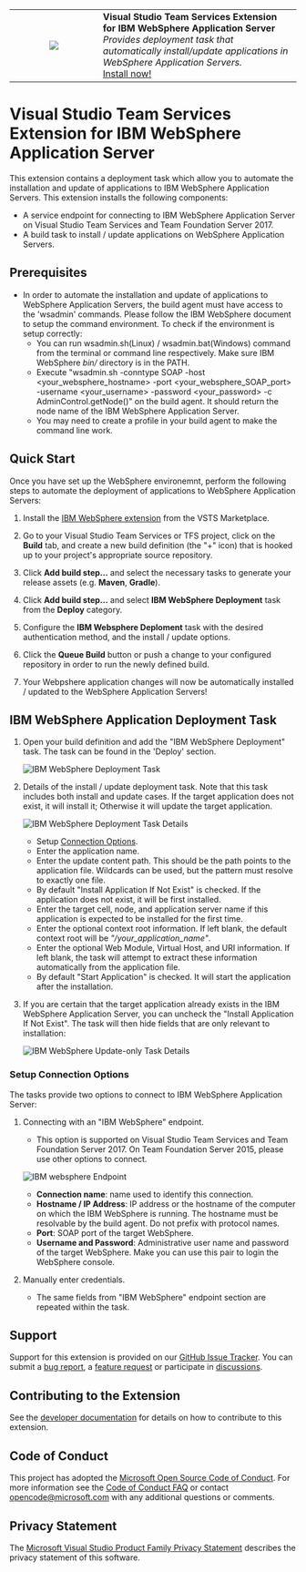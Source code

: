 <table style="width: 100%; border-style: none;"><tr>
<td width="140px" style="text-align: center;"><img src="websphere_icon.png" style="max-width:100%" /></td>
<td><strong>Visual Studio Team Services Extension for IBM WebSphere Application Server</strong><br />
<i>Provides deployment task that automatically install/update applications in WebSphere Application Servers.</i><br />
<a href="https://marketplace.visualstudio.com/items/ms-vsts.ibm-webshepere">Install now!</a>
</td>
</tr></table>

# Visual Studio Team Services Extension for IBM WebSphere Application Server

This extension contains a deployment task which allow you to automate the installation and update of applications to IBM WebSphere Application Servers. This extension installs the following components:
* A service endpoint for connecting to IBM WebSphere Application Server on Visual Studio Team Services and Team Foundation Server 2017.
* A build task to install / update applications on WebSphere Application Servers.

## Prerequisites

* In order to automate the installation and update of applications to WebSphere Application Servers, the build agent must have access to the 'wsadmin' commands. Please follow the IBM WebSphere document to setup the command environment.
To check if the environment is setup correctly:
  * You can run wsadmin.sh(Linux) / wsadmin.bat(Windows) command from the terminal or command line respectively. Make sure IBM WebSphere _bin/_ directory is in the PATH.
  * Execute "wsadmin.sh -conntype SOAP -host <your_websphere_hostname> -port <your_websphere_SOAP_port> -username <your_username> -password <your_password> -c AdminControl.getNode\(\)"
  on the build agent. It should return the node name of the IBM WebSphere Application Server.
  * You may need to create a profile in your build agent to make the command line work.

## Quick Start

Once you have set up the WebSphere environemnt, perform the following steps to automate the deployment of applications to WebSphere Application Servers:

1. Install the [IBM WebSphere extension](https://marketplace.visualstudio.com/items/ms-vsts.ibm-webshepere) from the VSTS Marketplace.

2. Go to your Visual Studio Team Services or TFS project, click on the **Build** tab, and create a new build definition (the "+" icon) that is hooked up to your project's appropriate source repository.

3. Click **Add build step...** and select the necessary tasks to generate your release assets (e.g. **Maven**, **Gradle**).

4. Click **Add build step...** and select **IBM WebSphere Deployment** task from the **Deploy** category.

5. Configure the **IBM Websphere Deploment** task with the desired authentication method, and the install / update options.

6. Click the **Queue Build** button or push a change to your configured repository in order to run the newly defined build.

7. Your Webpshere application changes will now be automatically installed / updated to the WebSphere Application Servers!

## IBM WebSphere Application Deployment Task

1. Open your build definition and add the "IBM WebSphere Deployment" task.  The task can be found in the 'Deploy' section.

    ![IBM WebSphere Deployment Task](images/websphere_task.PNG)

1. Details of the install / update deployment task. Note that this task includes both install and update cases. If the target application does not exist,
it will install it; Otherwise it will update the target application.

    ![IBM WebSphere Deployment Task Details](images/websphere_deploy_task_details.PNG)

    * Setup [Connection Options](#setup-connection-options).
    * Enter the application name.
    * Enter the update content path. This should be the path points to the application file. Wildcards can be used, but the pattern must resolve to exactly one file.
    * By default "Install Application If Not Exist" is checked. If the application does not exist, it will be first installed.
    * Enter the target cell, node, and application server name if this application is expected to be installed for the first time.
    * Enter the optional context root information. If left blank, the default context root will be _"/your_application_name"_.
    * Enter the optional Web Module, Virtual Host, and URI information. If left blank, the task will attempt to extract these information automatically from the application file.
    * By default "Start Application" is checked. It will start the application after the installation.

1. If you are certain that the target application already exists in the IBM WebSphere Application Server, you can uncheck the "Install Application If Not Exist". The task will then hide fields that are only relevant to installation:

    ![IBM WebSphere Update-only Task Details](images/websphere_update_only_task_details.PNG)

### Setup Connection Options

The tasks provide two options to connect to IBM WebSphere Application Server:

1. Connecting with an "IBM WebSphere" endpoint.
    * This option is supported on Visual Studio Team Services and Team Foundation Server 2017.  On Team Foundation Server 2015, please use other options to connect.

    ![IBM websphere Endpoint](images/websphere_endpoint.PNG)

    * __Connection name__: name used to identify this connection.
    * __Hostname / IP Address__: IP address or the hostname of the computer on which the IBM WebSphere is running. The hostname must be resolvable by the build agent. Do not prefix with protocol names.
    * __Port__: SOAP port of the target WebSphere.
    * __Username and Password__: Administrative user name and password of the target WebSphere. Make you can use this pair to login the WebSphere console.

1. Manually enter credentials.
    * The same fields from "IBM WebSphere" endpoint section are repeated within the task.

## Support
Support for this extension is provided on our [GitHub Issue Tracker](https://github.com/microsoft/vsts-ibm-websphere-extension/issues).  You
can submit a [bug report](https://github.com/microsoft/vsts-ibm-websphere-extension/issues/new), a [feature request](https://github.com/microsoft/vsts-ibm-websphere-extension/issues/new)
or participate in [discussions](https://github.com/microsoft/vsts-ibm-websphere-extension/issues).

## Contributing to the Extension
See the [developer documentation](CONTRIBUTING.md) for details on how to contribute to this extension.

## Code of Conduct
This project has adopted the [Microsoft Open Source Code of Conduct](https://opensource.microsoft.com/codeofconduct/). For more information see the [Code of Conduct FAQ](https://opensource.microsoft.com/codeofconduct/faq/) or contact [opencode@microsoft.com](mailto:opencode@microsoft.com) with any additional questions or comments.

## Privacy Statement
The [Microsoft Visual Studio Product Family Privacy Statement](http://go.microsoft.com/fwlink/?LinkId=528096&clcid=0x409)
describes the privacy statement of this software.
